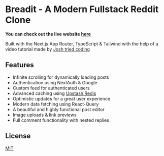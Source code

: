# Breadit - A Modern Fullstack Reddit Clone

**You can check out the live website [here](https://breadit-se39.vercel.app/)**

Built with the Next.js App Router, TypeScript & Tailwind with the help of a video tutorial made by [Josh tried coding](https://www.youtube.com/@joshtriedcoding)

## Features

- Infinite scrolling for dynamically loading posts
- Authentication using NextAuth & Google
- Custom feed for authenticated users
- Advanced caching using [Upstash Redis](https://upstash.com/?utm_source=Josh2)
- Optimistic updates for a great user experience
- Modern data fetching using React-Query
- A beautiful and highly functional post editor
- Image uploads & link previews
- Full comment functionality with nested replies

## License

[MIT](https://choosealicense.com/licenses/mit/)
